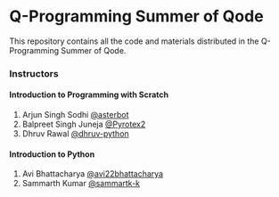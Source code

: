 # Q-Programming Summer of Qode

This repository contains all the code and materials distributed in the Q-Programming Summer of Qode.

### Instructors

#### Introduction to Programming with Scratch

1. Arjun Singh Sodhi [@asterbot](https://github.com/asterbot)
2. Balpreet Singh Juneja [@Pyrotex2](https://github.com/Pyrotex2)
3. Dhruv Rawal [@dhruv-python](https://github.com/dhruv-python)

#### Introduction to Python

1. Avi Bhattacharya [@avi22bhattacharya](https://github.com/avi22bhattacharya)
2. Sammarth Kumar [@sammartk-k](https://github.com/sammarth-k)
